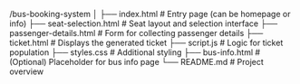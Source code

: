/bus-booking-system
│
├── index.html               # Entry page (can be homepage or info)
├── seat-selection.html      # Seat layout and selection interface
├── passenger-details.html   # Form for collecting passenger details
├── ticket.html              # Displays the generated ticket
├── script.js                # Logic for ticket population
├── styles.css               # Additional styling
├── bus-info.html            # (Optional) Placeholder for bus info page
└── README.md                # Project overview
